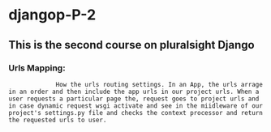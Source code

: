 # djangop-P-2
## This is the second course on pluralsight Django
### Urls Mapping:
                 How the urls routing settings. In an App, the urls arrage in an order and then include the app urls in our project urls. When a user requests a particular page the, request goes to project urls and in case dynamic request wsgi activate and see in the miidleware of our project's settings.py file and checks the context processor and return the requested urls to user.
